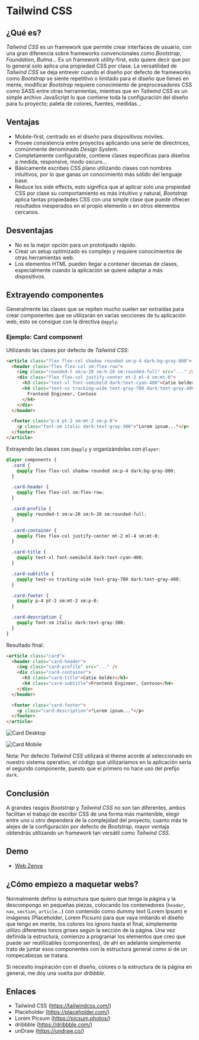 # Tailwind CSS

## ¿Qué es?

_Tailwind CSS_ es un framework que permite crear interfaces de usuario, con una gran diferencia sobre frameworks convencionales como _Bootstrap_, _Foundation_, _Bulma_... Es un framework utility-first, esto quiere decir que por lo general solo aplica una propiedad CSS por clase. La versatilidad de _Tailwind CSS_ se deja entrever cuando el diseño por defecto de frameworks como _Bootstrap_ se siente repetitivo o limitado para el diseño que tienes en mente, modificar _Bootstrap_ requiere conocimiento de preprocesadores CSS como SASS entre otras herramientas, mientras que en _Tailwind CSS_ es un simple archivo JavaScript lo que contiene toda la configuración del diseño para tu proyecto; paleta de colores, fuentes, medidas...

## Ventajas

- Mobile-first, centrado en el diseño para dispositivos móviles.
- Provee consistencia entre proyectos aplicando una serie de directrices, comúnmente denominado _Design System_.
- Completamente configurable, contiene clases especificas para diseños a medida, responsive, modo oscuro...
- Básicamente escribes CSS plano utilizando clases con nombres intuitivos, por lo que ganas un conocimiento más sólido del lenguaje base.
- Reduce los side effects, esto significa que al aplicar solo una propiedad CSS por clase su comportamiento es más intuitivo y natural, _Bootstrap_ aplica tantas propiedades CSS con una simple clase que puede ofrecer resultados inesperados en el propio elemento o en otros elementos cercanos.

## Desventajas

- No es la mejor opción para un prototipado rápido.
- Crear un setup optimizado es complejo y requiere conocimientos de otras herramientas web.
- Los elementos HTML pueden llegar a contener decenas de clases, especialmente cuando la aplicación se quiere adaptar a más dispositivos.

## Extrayendo componentes

Generalmente las clases que se repiten mucho suelen ser extraídas para crear componentes que se utilizarán en varias secciones de tu aplicación web, esto se consigue con la directiva `@apply`.

### Ejemplo: Card component

Utilizando las clases por defecto de _Tailwind CSS_:

```html
<article class="flex flex-col shadow rounded sm:p-4 dark:bg-gray-800">
  <header class="flex flex-col sm:flex-row">
    <img class="rounded-t sm:w-20 sm:h-20 sm:rounded-full" src="..." />
    <div class="flex flex-col justify-center mt-2 ml-4 sm:mt-0">
      <h3 class="text-xl font-semibold dark:text-cyan-400">Catie Gelder</h3>
      <h4 class="text-xs tracking-wide text-gray-700 dark:text-gray-400">
        Frontend Engineer, Contoso
      </h4>
    </div>
  </header>

  <footer class="p-4 pt-2 sm:mt-2 sm:p-0">
    <p class="font-sm italic dark:text-gray-300">"Lorem ipsum..."</p>
  </footer>
</article>
```

Extrayendo las clases con `@apply` y organizándolas con `@layer`:

```css
@layer components {
  .card {
    @apply flex flex-col shadow rounded sm:p-4 dark:bg-gray-800;
  }

  .card-header {
    @apply flex flex-col sm:flex-row;
  }

  .card-profile {
    @apply rounded-t sm:w-20 sm:h-20 sm:rounded-full;
  }

  .card-container {
    @apply flex flex-col justify-center mt-2 ml-4 sm:mt-0;
  }

  .card-title {
    @apply text-xl font-semibold dark:text-cyan-400;
  }

  .card-subtitle {
    @apply text-xs tracking-wide text-gray-700 dark:text-gray-400;
  }

  .card-footer {
    @apply p-4 pt-2 sm:mt-2 sm:p-0;
  }

  .card-description {
    @apply font-sm italic dark:text-gray-300;
  }
}
```

Resultado final:

```html
<article class="card">
  <header class="card-header">
    <img class="card-profile" src="..." />
    <div class="card-container">
      <h3 class="card-title">Catie Gelder</h3>
      <h4 class="card-subtitle">Frontend Engineer, Contoso</h4>
    </div>
  </header>

  <footer class="card-footer">
    <p class="card-description">"Lorem ipsum..."</p>
  </footer>
</article>
```

![Card Desktop](card-desktop.png)

![Card Mobile](card-mobile.png)

Nota: Por defecto _Tailwind CSS_ utilizará el theme acorde al seleccionado en nuestro sistema operativo, el código que utilizaríamos en la aplicación sería el segundo componente, puesto que el primero no hace uso del prefijo `dark`.

## Conclusión

A grandes rasgos _Bootstrap_ y _Tailwind CSS_ no son tan diferentes, ambos facilitan el trabajo de escribir CSS de una forma más mantenible, elegir entre uno u otro dependerá de la complejidad del proyecto; cuanto más te alejes de la configuración por defecto de _Bootstrap_, mayor ventaja obtendrás utilizando un framework tan versátil como _Tailwind CSS_.

## Demo

- [Web Zenva](https://arlomba.github.io/altia-tailwindcss/)

## ¿Cómo empiezo a maquetar webs?

Normalmente defino la estructura que quiero que tenga la página y la descompongo en pequeñas piezas, colocando los contenedores (`header`, `nav`, `section`, `article`...) con contenido como dummy text (Lorem Ipsum) e imágenes (Placeholder, Lorem Picsum) para que vaya imitando el diseño que tengo en mente, los colores los ignoro hasta el final, simplemente utilizo diferentes tonos grises según la sección de la página. Una vez definida la estructura, comienzo a programar los elementos que creo que puede ser reutilizables (componentes), de ahí en adelante simplemente trato de juntar esos componentes con la estructura general como si de un rompecabezas se tratara.

Si necesito inspiración con el diseño, colores o la estructura de la página en general, me doy una vuelta por _dribbble_.

## Enlaces

- Tailwind CSS (https://tailwindcss.com/)
- Placeholder (https://placeholder.com/)
- Lorem Picsum (https://picsum.photos/)
- dribbble (https://dribbble.com/)
- unDraw (https://undraw.co/)

